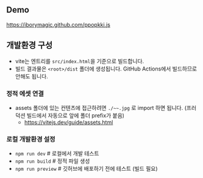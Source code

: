 ## Demo

https://iborymagic.github.com/ppopkki.js

## 개발환경 구성
- vite는 엔트리를 `src/index.html`을 기준으로 빌드합니다.
- 빌드 결과물은 `<root>/dist` 폴더에 생성됩니다. GitHub Actions에서 빌드하므로 안해도 됩니다.


### 정적 에셋 연결
- assets 폴더에 있는 컨텐츠에 접근하려면 `./~~.jpg` 로 import 하면 됩니다. (프러덕션 빌드에서 자동으로 앞에 폴더 prefix가 붙음)
  - https://vitejs.dev/guide/assets.html 

### 로컬 개발환경 설정 
- `npm run dev` # 로컬에서 개발 테스트
- `npm run build` # 정적 파일 생성
- `npm run preview` # 깃허브에 배포하기 전에 테스트 (빌드 필요)


